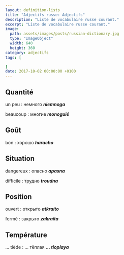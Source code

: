```yaml
---
layout: definition-lists
title: "Adjectifs russe: Adjectifs"
description: "Liste de vocabulaire russe courant."
excerpt: "Liste de vocabulaire russe courant."
image:
  path: assets/images/posts/russian-dictionary.jpg
  type: "ImageObject"
  width: 640
  height: 360
category: adjectifs
tags: [

]
date: 2017-10-02 00:00:00 +0100
---
```


## Quantité

un peu
: немного
*__niemnoga__*

beaucoup
: многие
*__monoguié__*


## Goût

bon
: хорошо
*__haracho__*


## Situation

dangereux
: опасно
*__apasna__*

difficile
: трудно
*__troudna__*


## Position

ouvert
: открыто
*__atkraito__*

fermé
: закрыто
*__zakraita__*


## Température

… tiède
: … тёплая
*__… tioplaya__*
